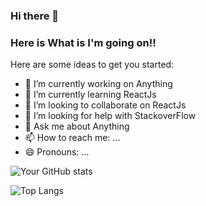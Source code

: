 ### Hi there 👋
### Here is What is I'm going on!!

Here are some ideas to get you started:

- 🔭 I’m currently working on Anything
- 🌱 I’m currently learning ReactJs
- 👯 I’m looking to collaborate on ReactJs
- 🤔 I’m looking for help with StackoverFlow
- 💬 Ask me about Anything
- 📫 How to reach me: ...
- 😄 Pronouns: ...

![Your GitHub stats](https://github-readme-stats.vercel.app/api?username=leewonkya&show_icons=tru&theme=solarized-light)

![Top Langs](https://github-readme-stats.vercel.app/api/top-langs/?username=leewonkya&layout=compact&theme=solarized-light)
